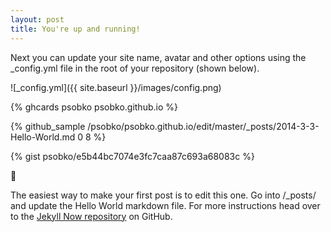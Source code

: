 ```yaml
---
layout: post
title: You're up and running!
---
```


Next you can update your site name, avatar and other options using the _config.yml file in the root of your repository (shown below).

![_config.yml]({{ site.baseurl }}/images/config.png)

{% ghcards psobko psobko.github.io %}

{% github_sample /psobko/psobko.github.io/edit/master/_posts/2014-3-3-Hello-World.md 0 8 %}

{% gist psobko/e5b44bc7074e3fc7caa87c693a68083c %}

🤠

The easiest way to make your first post is to edit this one. Go into /_posts/ and update the Hello World markdown file. For more instructions head over to the [Jekyll Now repository](https://github.com/barryclark/jekyll-now) on GitHub.
